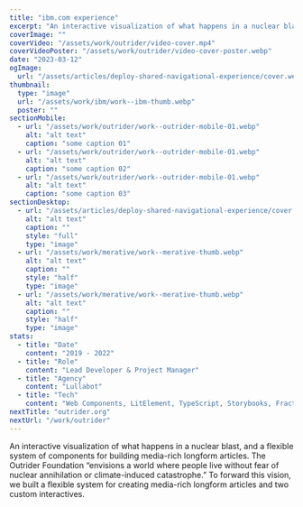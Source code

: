 ```yaml
---
title: "ibm.com experience"
excerpt: "An interactive visualization of what happens in a nuclear blast, and a flexible system of components for building media-rich longform articles. The Outrider Foundation “envisions a world where people live without fear of nuclear annihilation or climate-induced catastrophe.” To forward this vision, we built a flexible system for creating media-rich longform articles and two custom interactives."
coverImage: ""
coverVideo: "/assets/work/outrider/video-cover.mp4"
coverVideoPoster: "/assets/work/outrider/video-cover-poster.webp"
date: "2023-03-12"
ogImage:
  url: "/assets/articles/deploy-shared-navigational-experience/cover.webp"
thumbnail:
  type: "image"
  url: "/assets/work/ibm/work--ibm-thumb.webp"
  poster: ""
sectionMobile:
  - url: "/assets/work/outrider/work--outrider-mobile-01.webp"
    alt: "alt text"
    caption: "some caption 01"
  - url: "/assets/work/outrider/work--outrider-mobile-01.webp"
    alt: "alt text"
    caption: "some caption 02"
  - url: "/assets/work/outrider/work--outrider-mobile-01.webp"
    alt: "alt text"
    caption: "some caption 03"
sectionDesktop:
  - url: "/assets/articles/deploy-shared-navigational-experience/cover.webp"
    alt: "alt text"
    caption: ""
    style: "full"
    type: "image"
  - url: "/assets/work/merative/work--merative-thumb.webp"
    alt: "alt text"
    caption: ""
    style: "half"
    type: "image"
  - url: "/assets/work/merative/work--merative-thumb.webp"
    alt: "alt text"
    caption: ""
    style: "half"
    type: "image"
stats:
  - title: "Date"
    content: "2019 - 2022"
  - title: "Role"
    content: "Lead Developer & Project Manager"
  - title: "Agency"
    content: "Lullabot"
  - title: "Tech"
    content: "Web Components, LitElement, TypeScript, Storybooks, Fractal, Drupal"
nextTitle: "outrider.org"
nextUrl: "/work/outrider"
---
```


An interactive visualization of what happens in a nuclear blast, and a flexible system of components for building media-rich longform articles. The Outrider Foundation “envisions a world where people live without fear of nuclear annihilation or climate-induced catastrophe.” To forward this vision, we built a flexible system for creating media-rich longform articles and two custom interactives.
